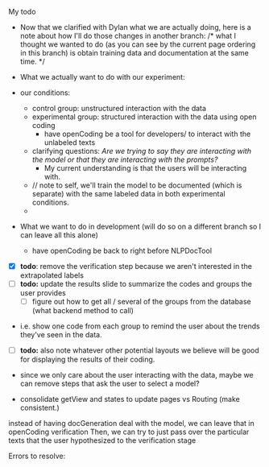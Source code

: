 My todo
- Now that we clarified with Dylan what we are actually doing, here is a note about how I'll do those changes in another branch:
/* what I thought we wanted to do (as you can see by the current page ordering in this branch) is obtain training data and documentation at the same time.
*/
- What we actually want to do with our experiment: 
- our conditions: 
    - control group: unstructured interaction with the data
    - experimental group: structured interaction with the data using open coding
        - have openCoding be a tool for developers/ to interact with the unlabeled texts
    - clarifying questions: *Are we trying to say they are interacting with the model or that they are interacting with the prompts?* 
        - My current understanding is that the users will be interacting with.
    - // note to self, we'll train the model to be documented (which is separate) with the same labeled data in both experimental conditions.
    - 

- What we want to do in development (will do so on a different branch so I can leave all this alone)
    - have openCoding be back to right before NLPDocTool

- [X] **todo**: remove the verification step because we aren't interested in the extrapolated labels
- [ ] **todo:** update the results slide to summarize the codes and groups the user provides
    - [ ] figure out how to get all / several of the groups from the database (what backend method to call)
- i.e. show one code from each group to remind the user about the trends they've seen in the data. 
- [ ] **todo:** also note whatever other potential layouts we believe will be good for displaying the results of their coding.

- since we only care about the user interacting with the data, maybe we can remove steps that ask the user to select a model? 

- consolidate getView and states to update pages vs Routing (make consistent.)

instead of having docGeneration deal with the model, we can leave that in openCoding verification
Then, we can try to just pass over the particular texts that the user hypothesized to the verification stage 

Errors to resolve:
